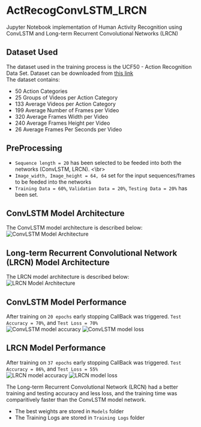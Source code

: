 # ActRecogConvLSTM_LRCN
Jupyter Notebook implementation of Human Activity Recognition using ConvLSTM and Long-term Recurrent Convolutional Networks (LRCN)

## Dataset Used
The dataset used in the training process is the UCF50 - Action Recognition Data Set. Dataset can be downloaded from [this link](https://www.crcv.ucf.edu/data/UCF50.php)</br>
The dataset contains:
- 50 Action Categories
- 25 Groups of Videos per Action Category
- 133 Average Videos per Action Category
- 199 Average Number of Frames per Video
- 320 Average Frames Width per Video
- 240 Average Frames Height per Video
- 26 Average Frames Per Seconds per Video


## PreProcessing
- `Sequence length = 20` has been selected to be feeded into both the networks (ConvLSTM, LRCN). <\br>
- `Image_width, Image_height = 64, 64` set for the input sequences/frames to be feeded into the networks
- `Training Data = 60%`, `Validation Data = 20%`, `Testing Data = 20%` has been set.

## ConvLSTM Model Architecture
The ConvLSTM model architecture is described below: </br>
![ConvLSTM Model Architecture](https://github.com/Erfan-Mostafiz/ActRecogConvLSTM_LRCN/blob/main/Illustrations/convLSTM_model_architecture.png)

## Long-term Recurrent Convolutional Network (LRCN) Model Architecture
The LRCN model architecture is described below:</br>
![LRCN Model Architecture](https://github.com/Erfan-Mostafiz/ActRecogConvLSTM_LRCN/blob/main/Illustrations/LRCN_model_architecture.png)
</br>

## ConvLSTM Model Performance
After training on `20 epochs` early stopping CallBack was triggered. `Test Accuracy = 70%`, and `Test Loss = 70%` </br>
![ConvLSTM model accuracy](https://github.com/Erfan-Mostafiz/ActRecogConvLSTM_LRCN/blob/main/Illustrations/ConvLSTM%20Accuracy.png)
![ConvLSTM model loss](https://github.com/Erfan-Mostafiz/ActRecogConvLSTM_LRCN/blob/main/Illustrations/ConvLSTM%20loss.png)

## LRCN Model Performance
After training on `37 epochs` early stopping CallBack was triggered. `Test Accuracy = 86%`, and `Test Loss = 55%` </br>
![LRCN model accuracy](https://github.com/Erfan-Mostafiz/ActRecogConvLSTM_LRCN/blob/main/Illustrations/LRCN%20Accuracy.png)
![LRCN model loss](https://github.com/Erfan-Mostafiz/ActRecogConvLSTM_LRCN/blob/main/Illustrations/LRCN%20Loss.png)

The Long-term Recurrent Convolutional Network (LRCN) had a better training and testing accuracy and less loss, and the training time was comparitively faster than the ConvLSTM model network.

 - The best weights are stored in `Models` folder
 - The Training Logs are stored in `Training Logs` folder

